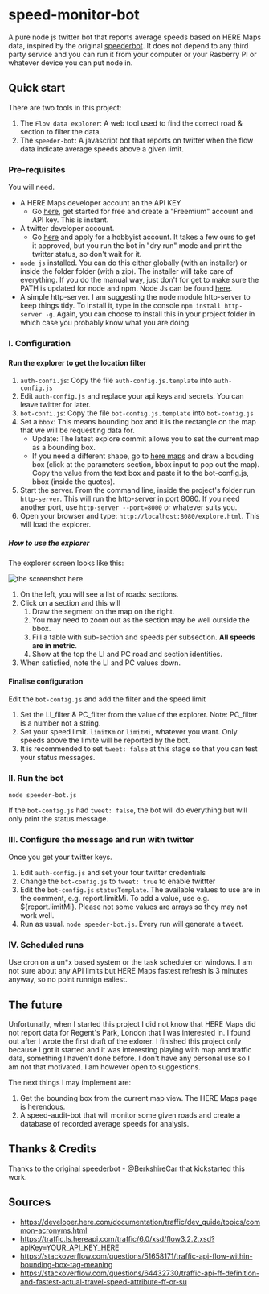 # speed-monitor-bot #

A pure node js twitter bot that reports average speeds based on HERE Maps data, inspired by the original [speederbot](https://github.com/BerkshireCar/SpeederBot). It does not depend to any third party service and you can run it from your computer or your Rasberry PI or whatever device you can put node in.


## Quick start ###

There are two tools in this project:

1. The `Flow data explorer`: A web tool used to find the correct road & section to filter the data.
2. The `speeder-bot`: A javascript bot that reports on twitter when the flow data indicate average speeds above a given limit.


### Pre-requisites ###

You will need.

* A HERE Maps developer account an the API KEY
  * Go [here](https://developer.here.com/), get started for free and create a "Freemium" account and API key. This is instant.
* A twitter developer account.
  * Go [here](https://developer.twitter.com/en/apply-for-access) and apply for a hobbyist account. It takes a few ours to get it approved, but you run the bot in "dry run" mode and print the twitter status, so don't wait for it.
* `node js` installed. You can do this either globally (with an installer) or inside the folder folder (with a zip). The installer will take care of everything. If you do the manual way, just don't for get to make sure the PATH is updated for node and npm. Node Js can be found [here](https://nodejs.org/en/download/).
* A simple http-server. I am suggesting the node module http-server to keep things tidy. To install it, type in the console `npm install http-server -g`. Again, you can choose to install this in your project folder in which case you probably know what you are doing.


### I. Configuration ###

#### Run the explorer to get the location filter ####

1. `auth-confi.js`: Copy the file `auth-config.js.template` into `auth-config.js`
2. Edit `auth-config.js` and replace your api keys and secrets. You can leave twitter for later.
3. `bot-confi.js`: Copy the file `bot-config.js.template` into `bot-config.js`
4. Set a `bbox`: This means bounding box and it is the rectangle on the map that we will be requesting data for.
   * Update: The latest explore commit allows you to set the current map as a bounding box.
   * If you need a different shape, go to [here maps](https://developer.here.com/documentation/examples/rest/traffic/traffic-flow-bounding-box) and draw a bouding box (click at the parameters section, bbox input to pop out the map). Copy the value from the text box and paste it to the bot-config.js, bbox (inside the quotes).
5. Start the server. From the command line, inside the project's folder run `http-server`. This will run the http-server in port 8080. If you need another port, use `http-server --port=8000` or whatever suits you.
6. Open your browser and type: `http://localhost:8080/explore.html`. This will load the explorer.

##### How to use the explorer #####

The explorer screen looks like this:

![the screenshot here](https://user-images.githubusercontent.com/493791/130260565-a6a25dd2-b054-4af4-be4c-cd91e3f9945f.png)

1. On the left, you will see a list of roads: sections.
2. Click on a section and this will
   1. Draw the segment on the map on the right.
   2. You may need to zoom out as the section may be well outside the bbox.
   3. Fill a table with sub-section and speeds per subsection. **All speeds are in metric**.
   4. Show at the top the LI and PC road and section identities.
3. When satisfied, note the LI and PC values down.

#### Finalise configuration ####

Edit the `bot-config.js` and add the filter and the speed limit

1. Set the LI_filter & PC_filter from the value of the explorer. Note: PC_filter is a number not a string.
2. Set your speed limit. `limitKm` or `limitMi`, whatever you want. Only speeds above the limite will be reported by the bot.
3. It is recommended to set `tweet: false` at this stage so that you can test your status messages.

### II. Run the bot ###

```
node speeder-bot.js

```

If the `bot-config.js` had `tweet: false`, the bot will do everything but will only print the status message.

### III. Configure the message and run with twitter ###

Once you get your twitter keys.

1. Edit `auth-config.js` and set your four twitter credentials
2. Change the `bot-config.js` to `tweet: true` to enable twittter
3. Edit the `bot-config.js` `statusTemplate`. The available values to use are in the comment, e.g. report.limitMi. To add a value, use e.g. ${report.limitMi}. Please not some values are arrays so they may not work well.
4. Run as usual. `node speeder-bot.js`. Every run will generate a tweet.

### IV. Scheduled runs ###

Use cron on a un\*x based system or the task scheduler on windows. I am not sure about any API limits but HERE Maps fastest refresh is 3 minutes anyway, so no point runnign ealiest.


## The future ##

Unfortunatly, when I started this project I did not know that HERE Maps did not report data for Regent's Park, London that I was interested in. I found out after I wrote the first draft of the exlorer. I finished this project only because I got it started and it was interesting playing with map and traffic data, something I haven't done before. I don't have any personal use so I am not that motivated. I am however open to suggestions.

The next things I may implement are:

1. Get the bounding box from the current map view. The HERE Maps page is herendous.
2. A speed-audit-bot that will monitor some given roads and create a database of recorded average speeds for analysis.


## Thanks & Credits ##

Thanks to the original [speederbot](https://github.com/BerkshireCar/SpeederBot) - [@BerkshireCar](https://twitter.com/BerkshireCar) that kickstarted this work.


## Sources ##

* https://developer.here.com/documentation/traffic/dev_guide/topics/common-acronyms.html
* https://traffic.ls.hereapi.com/traffic/6.0/xsd/flow3.2.2.xsd?apiKey=YOUR_API_KEY_HERE
* https://stackoverflow.com/questions/51658171/traffic-api-flow-within-bounding-box-tag-meaning
* https://stackoverflow.com/questions/64432730/traffic-api-ff-definition-and-fastest-actual-travel-speed-attribute-ff-or-su

